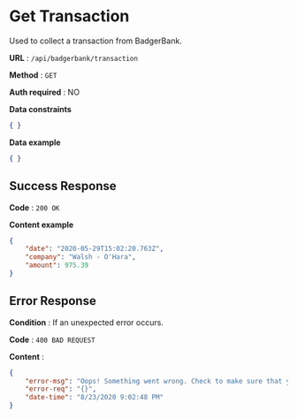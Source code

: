 # Get Transaction

Used to collect a transaction from BadgerBank.

**URL** : `/api/badgerbank/transaction`

**Method** : `GET`

**Auth required** : NO

**Data constraints**

```json
{ }
```

**Data example**

```json
{ }
```

## Success Response

**Code** : `200 OK`

**Content example**

```json
{
    "date": "2020-05-29T15:02:20.763Z",
    "company": "Walsh - O'Hara",
    "amount": 975.39
}
```

## Error Response

**Condition** : If an unexpected error occurs.

**Code** : `400 BAD REQUEST`

**Content** :

```json
{
    "error-msg": "Oops! Something went wrong. Check to make sure that you are sending a valid request. Your recieved request is provided below. If it is empty, then it was most likely not provided or malformed. If you have verified that your request is valid, please contact a CS639 administrator.",
    "error-req": "{}",
    "date-time": "8/23/2020 9:02:48 PM"
}
```
